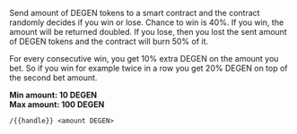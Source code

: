 Send amount of DEGEN tokens to a smart contract and the contract randomly decides if you win or lose. Chance to win is 40%. If you win, the amount will be returned doubled. If you lose, then you lost the sent amount of DEGEN tokens and the contract will burn 50% of it.  

For every consecutive win, you get 10% extra DEGEN on the amount you bet. So if you win for example twice in a row you get 20% DEGEN on top of the second bet amount.  

**Min amount: 10 DEGEN**  
**Max amount: 100 DEGEN**  

`/{{handle}} <amount DEGEN>`
